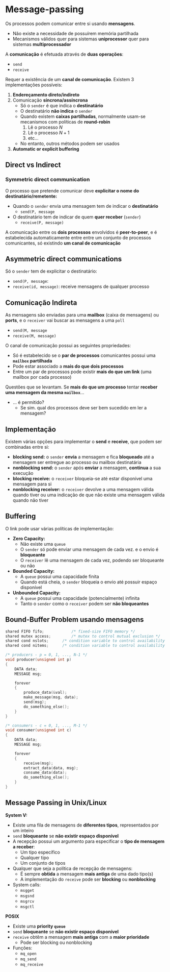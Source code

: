# Message-passing

Os processos podem comunicar entre si usando **mensagens**. 

- Não existe a necessidade de possuírem memória partilhada
- Mecanismos válidos quer para sistemas **uniprocessor** quer para sistemas **multiprocessador**

	
A **comunicação** é efetuada através de **duas operações**:

- `send`
- `receive`

Requer a existência de um **canal de comunicação**. Existem 3 implementações possíveis:

1. **Endereçamento direto/indireto**
2. Comunicação **síncrona/assíncrona**
	- Só o `sender` é que indica o **destinatário**
	- O destinatário **não indica** o `sender`
	- Quando existem **caixas partilhadas**, normalmente usam-se mecanismos com políticas de **round-robin**
		1. Lê o processo $N$
		2. Lê o processo $N+1$
		3. etc...
	- No entanto, outros métodos podem ser usados
3. **Automatic or explicit buffering**

## Direct vs Indirect

### Symmetric direct communication
O processo que pretende comunicar deve **explicitar o nome do destinatário/remetente:**

- Quando o `sender` envia uma mensagem tem de indicar o **destinatário**
	- `send(P, message`
- O destinatário tem de indicar de quem **quer receber** (`sender`)
	- `receive(P, message)`


A comunicação entre os **dois processos** envolvidos é **peer-to-peer**, e é estabelecida automaticamente entre entre um conjunto de processos comunicantes, só existindo **um canal de comunicação**

## Asymmetric direct communications
Só o `sender` tem de explicitar o destinatário:

- `send(P, message`: 
- `receive(id, message)`: receive mensagens de qualquer processo

## Comunicação Indireta
As mensagens são enviadas para uma **mailbox** (caixa de mensagens) ou **ports**, e o `receiver` vai buscar as mensagens a uma `poll`

- `send(M, message`
- `receive(M, message)`


O canal de comunicação possui as seguintes propriedades:

- Só é estabelecido se o **par de processos** comunicantes possui uma **`mailbox` partilhada**
- Pode estar associado a **mais do que dois processos**
- Entre um par de processos pode existir **mais do que um link** (uma mailbox por cada processo)


Questões que se levantam. Se **mais do que um processo** tentar **receber uma mensagem da mesma `mailbox`**...

- ... é permitido?
	- Se sim. qual dos processos deve ser bem sucedido em ler a mensagem?


## Implementação
Existem várias opções para implementar o **send** e **receive**, que podem ser combinadas entre si:

- **blocking send:** o `sender` **envia** a mensagem e fica **bloqueado** até a mensagem ser entregue ao processo ou mailbox destinatária
- **nonblocking send:** o `sender` após **enviar** a mensagem, **continua** a sua execução
- **blocking receive:** o `receiver` bloqueia-se até estar disponível uma mensagem para si
- **nonblocking receiver:** o `receiver` devolve a uma mensagem válida quando tiver ou uma indicação de que não existe uma mensagem válida quando não tiver

## Buffering
O link pode usar várias políticas de implementação:

- **Zero Capacity:** 
	- Não existe uma `queue`
	- O `sender` só pode enviar uma mensagem de cada vez. e o envio é **bloqueante**
	- O `receiver` lê uma mensagem de cada vez, podendo ser bloqueante ou não
- **Bounded Capacity:**
	- A `queue` possui uma capacidade finita
	- Quando está cheia, o `sender` bloqueia o envio até possuir espaço disponível
- **Unbounded Capacity:**
	- A `queue` possui uma capacidade (potencialmente) infinita
	- Tanto o `sender` como o `receiver` podem ser **não bloqueantes**
 
## Bound-Buffer Problem usando mensagens
```c
shared FIFO fifo;			 /* fixed-size FIFO memory */
shared mutex access;		 /* mutex to control mutual exclusion */
shared cond nslots;		 /* condition variable to control availability of slots*/
shared cond nitems;		 /* condition variable to control availability of items */

/* producers - p = 0, 1, ..., N-1 */
void producer(unsigned int p)
{
	DATA data;
	MESSAGE msg;

	forever
	{
		produce_data(&val);
		make_message(msg, data);
		send(msg);
		do_something_else();
	}
}

/* consumers - c = 0, 1, ..., M-1 */
void consumer(unsigned int c)
{
	DATA data;
	MESSAGE msg;

	forever
	{
		receive(msg);
		extract_data(data, msg);
		consume_data(data);
		do_something_else();
	}
}
```

## Message Passing in Unix/Linux
**System V:**

- Existe uma fila de mensagens de **diferentes tipos**, representados por um inteiro
- `send` **bloqueante** se **não existir espaço disponível**
- A recepção possui um argumento para especificar o **tipo de mensagem a receber**:
	- Um tipo específico
	- Qualquer tipo
	- Um conjunto de tipos
- Qualquer que seja a política de recepção de mensagens:
	- É sempre **obtida** a mensagem **mais antiga** de uma dado tipo(s)
	- A implementação do `receive` pode ser **blocking** ou **nonblocking**
- System calls:
	- `msgget`
	- `msgsnd`
	- `msgrcv`
	- `msgctl`

**POSIX**

- Existe uma **priority `queue`**
- `send` **bloqueante** se **não existir espaço disponível**
- `receive` obtêm a mensagem **mais antiga** com a **maior prioridade**
	- Pode ser blocking ou nonblocking
- Funções:
	- `mq_open`
	- `mq_send`
	- `mq_receive`

